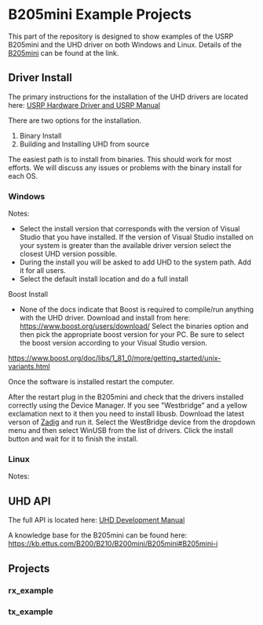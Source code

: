 # B205mini Example Projects
This part of the repository is designed to show examples of the USRP B205mini and the UHD driver on both Windows and Linux.  Details of the [B205mini](https://www.ettus.com/all-products/usrp-b205mini-i/) can be found at the link.

## Driver Install
The primary instructions for the installation of the UHD drivers are located here: [USRP Hardware Driver and USRP Manual](https://files.ettus.com/manual/index.html)

There are two options for the installation.
1. Binary Install
2. Building and Installing UHD from source

The easiest path is to install from binaries.  This should work for most efforts.  We will discuss any issues or problems with the binary install for each OS.

### Windows
Notes:
- Select the install version that corresponds with the version of Visual Studio that you have installed.  If the version of Visual Studio installed on your system is greater than the available driver version select the closest UHD version possible.
- During the install you will be asked to add UHD to the system path.  Add it for all users.
- Select the default install location and do a full install

Boost Install
- None of the docs indicate that Boost is required to compile/run anything with the UHD driver.  Download and install from here: https://www.boost.org/users/download/  Select the binaries option and then pick the appropriate boost version for your PC.  Be sure to select the boost version according to your Visual Studio version.

https://www.boost.org/doc/libs/1_81_0/more/getting_started/unix-variants.html

Once the software is installed restart the computer.

After the restart plug in the B205mini and check that the drivers installed correctly using the Device Manager.  If you see "Westbridge" and a yellow exclamation next to it then you need to install libusb.  Download the latest verson of [Zadig](https://github.com/pbatard/libwdi/releases/) and run it.  Select the WestBridge device from the dropdown menu and then select WinUSB from the list of drivers.  Click the install button and wait for it to finish the install.

### Linux
Notes:


## UHD API
The full API is located here: [UHD Development Manual](https://files.ettus.com/manual/page_uhd.html)

A knowledge base for the B205mini can be found here: https://kb.ettus.com/B200/B210/B200mini/B205mini#B205mini-i

## Projects

### rx_example

### tx_example



